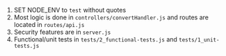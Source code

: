1) SET NODE_ENV to `test` without quotes
2) Most logic is done in `controllers/convertHandler.js` and routes are located in `routes/api.js`
3) Security features are in `server.js`
4) Functional/unit tests in `tests/2_functional-tests.js` and `tests/1_unit-tests.js`


